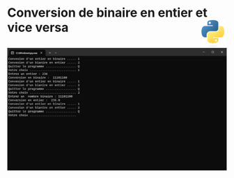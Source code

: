 # **Conversion de binaire en entier et vice versa** <img align="right" src="../../src/images/Python-logo-notext.svg" alt="Python" title="Phthon" widht="auto" height="64px">

![Conversion](../../src/screenshots/integerBinaryConversion.png)